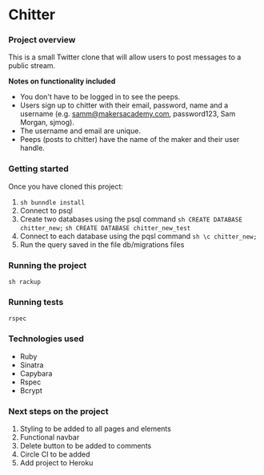 # Chitter

### Project overview

This is a small Twitter clone that will allow users to post messages to a public stream.

**Notes on functionality included**

- You don't have to be logged in to see the peeps.
- Users sign up to chitter with their email, password, name and a username (e.g. samm@makersacademy.com, password123, Sam Morgan, sjmog).
- The username and email are unique.
- Peeps (posts to chitter) have the name of the maker and their user handle.

### Getting started

Once you have cloned this project:

1. `sh bunndle install`
2. Connect to psql
3. Create two databases using the psql command
   `sh CREATE DATABASE chitter_new;`
   `sh CREATE DATABASE chitter_new_test `
4. Connect to each database using the pqsl command
   `sh \c chitter_new;`
5. Run the query saved in the file db/migrations files

### Running the project

`sh rackup`

### Running tests

`rspec`

### Technologies used

- Ruby
- Sinatra
- Capybara
- Rspec
- Bcrypt

### Next steps on the project

1. Styling to be added to all pages and elements
2. Functional navbar
3. Delete button to be added to comments
4. Circle CI to be added
5. Add project to Heroku
